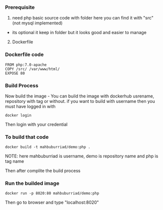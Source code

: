 ### Prerequisite
1. need php basic source code with folder here you can find it with "src" (not mysql implemented)
- its optional it keep in folder but it looks good and easier to manage
2. Dockerfile

### Dockerfile code
```
FROM php:7.0-apache
COPY /src/ /var/www/html/ 
EXPOSE 80
```

### Build Process
Now build the image - You can build the image with dockerhub usrename, repository with tag or without. if you want to build with username then you must have logged in with 

```
docker login
```
Then login with your credential

### To build that code
```
docker build -t mahbuburriad/demo:php .
```
NOTE: here mahbuburriad is username, demo is repository name and php is tag name

Then after complite the build process

### Run the builded image

```
docker run -p 8020:80 mahbuburriad/demo:php
```

Then go to browser and type "localhost:8020"
